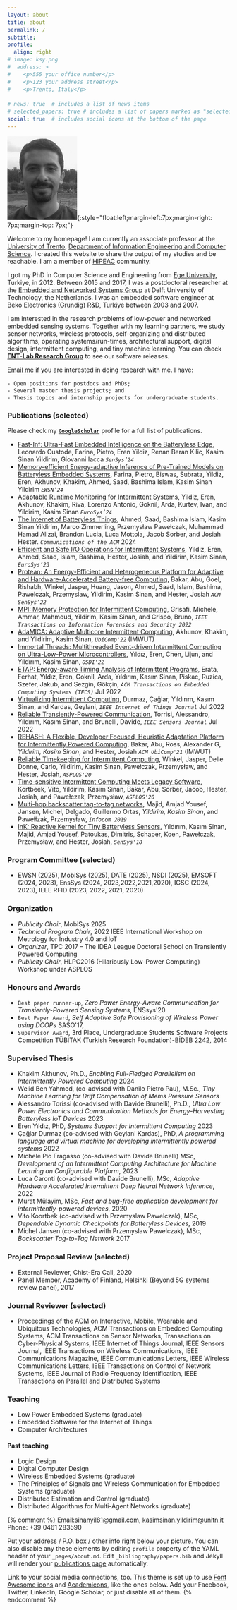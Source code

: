 ```yaml
---
layout: about
title: about
permalink: /
subtitle: 
profile:
  align: right
# image: ksy.png
#  address: >
#    <p>555 your office number</p>
#    <p>123 your address street</p>
#    <p>Trento, Italy</p>

# news: true  # includes a list of news items
# selected_papers: true # includes a list of papers marked as "selected={true}"
social: true  # includes social icons at the bottom of the page
---
```

![me](assets/img/ksy.png){:style="float:left;margin-left:7px;margin-right: 7px;margin-top: 7px;"}

Welcome to my homepage! I am currently an associate professor at the [University of Trento](http://unitn.it/), [Department of Information Engineering and Computer Science](http://disi.unitn.it/). I created this website to share the output of my studies and be reachable. I am a member of [HIPEAC](https://www.hipeac.net/) community.

I got my PhD in Computer Science and Engineering from [Ege University](https://bilmuh.ege.edu.tr/eng-/Homepage.html), Turkiye, in 2012. Between 2015 and 2017, I was a postdoctoral researcher at the [Embedded and Networked Systems Group](https://www.tudelft.nl/ewi/over-de-faculteit/afdelingen/software-technology/embedded-systems) at Delft University of Technology, the Netherlands. I was an embedded software engineer at Beko Electronics (Grundig) R&D, Turkiye between 2003 and 2007.

I am interested in the research problems of low-power and networked embedded sensing systems. Together with my learning partners, we study sensor networks, wireless protocols, self-organizing and distributed algorithms, operating systems/run-times, architectural support, digital design, intermittent computing, and tiny machine learning. You can check [**ENT-Lab Research Group**](https://tinysystems.github.io/) to see our software releases.

[Email me](mailto:kasimsinan.yildirim@unitn.it) if you are interested in doing research with me. I have:  
```
- Open positions for postdocs and PhDs; 
- Several master thesis projects; and 
- Thesis topics and internship projects for undergraduate students.
```

<!--- <h3><font color="red"><b>Postdoc Position Available:</b></font></h3>[**`Link for the call`**](https://www.hipeac.net/jobs/14258/postdoc-position-at-the-university-of-trento/) --> 

### Publications (selected)

Please check my [**`GoogleScholar`**](https://scholar.google.com.tr/citations?hl=tr&user=LXUvnL0AAAAJ&view_op=list_works&sortby=pubdate) profile for a full list of publications. 
- [Fast-Inf: Ultra-Fast Embedded Intelligence on the Batteryless Edge](), Leonardo Custode, Farina, Pietro, Eren Yildiz, Renan Beran Kilic, Kasim Sinan Yildirim, Giovanni Iacca *`SenSys’24`* 
- [Memory-efficient Energy-adaptive Inference of Pre-Trained Models on Batteryless Embedded Systems](), Farina, Pietro, Biswas, Subrata, Yildiz, Eren, Akhunov, Khakim, Ahmed, Saad, Bashima Islam, Kasim Sinan Yildirim *`EWSN’24`*
- [Adaptable Runtime Monitoring for Intermittent Systems](https://dl.acm.org/doi/abs/10.1145/3627703.3650070), Yildiz, Eren, Akhunov, Khakim, Riva, Lorenzo Antonio, Goknil, Arda, Kurtev, Ivan, and Yildirim, Kasim Sinan *`EuroSys’24`*
- [The Internet of Batteryless Things](https://cacm.acm.org/research/the-internet-of-batteryless-things/), Ahmed, Saad, Bashima Islam, Kasim Sinan Yildirim, Marco Zimmerling, Przemysław Pawełczak, Muhammad Hamad Alizai, Brandon Lucia, Luca Mottola, Jacob Sorber, and Josiah Hester. *`Communications of the ACM`*  2024 
- [Efficient and Safe I/O Operations for Intermittent Systems](https://dl.acm.org/doi/abs/10.1145/3552326.3587435), Yildiz, Eren, Ahmed, Saad, Islam, Bashima, Hester, Josiah, and Yildirim, Kasim Sinan, *`EuroSys’23`*
- [Protean: An Energy-Efficient and Heterogeneous Platform for Adaptive and Hardware-Accelerated Battery-free Computing](https://dl.acm.org/doi/abs/10.1145/3560905.3568561), Bakar, Abu, Goel, Rishabh, Winkel, Jasper, Huang, Jason, Ahmed, Saad, Islam, Bashima, Pawelczak, Przemyslaw,  Yildirim, Kasim Sinan, and Hester, Josiah *`ACM SenSys’22`*
- [MPI: Memory Protection for Intermittent Computing](https://ieeexplore.ieee.org/abstract/document/9905635), Grisafi, Michele, Ammar, Mahmoud,  Yildirim, Kasim Sinan, and Crispo, Bruno, *`IEEE Transactions on Information Forensics and Security 2022`*
- [AdaMICA: Adaptive Multicore Intermittent Computing](https://dl.acm.org/doi/abs/10.1145/3550304), Akhunov, Khakim, and Yildirim, Kasim Sinan, *`UbiComp'22`* (IMWUT)
- [Immortal Threads: Multithreaded Event-driven Intermittent Computing on Ultra-Low-Power Microcontrollers](https://ieeexplore.ieee.org/abstract/document/9760506), Yıldız, Eren, Chen, Lijun, and Yıldırım, Kasim Sinan, *`OSDI'22`*
- [ETAP: Energy-aware Timing Analysis of Intermittent Programs](https://dl.acm.org/doi/full/10.1145/3563216), Erata, Ferhat, Yıldız, Eren, Goknil, Arda, Yıldırım, Kasım Sinan, Piskac, Ruzica, Szefer, Jakub, and Sezgin, Gökçin, *`ACM Transactions on Embedded Computing Systems (TECS)`* Jul 2022
- [Virtualizing Intermittent Computing](https://ieeexplore.ieee.org/abstract/document/9778211), Durmaz, Çağlar, Yıldırım, Kasım Sinan, and Kardas, Geylani, *`IEEE Internet of Things Journal`* Jul 2022
- [Reliable Transiently-Powered Communication](https://ieeexplore.ieee.org/abstract/document/9733918), Torrisi, Alessandro, Yıldırım, Kasım Sinan, and Brunelli, Davide, *`IEEE Sensors Journal`* Jul 2022
- [REHASH: A Flexible, Developer Focused, Heuristic Adaptation Platform for Intermittently Powered Computing](https://dl.acm.org/doi/abs/10.1145/3478077), Bakar, Abu, Ross, Alexander G,  *Yildirim, Kasim Sinan*, and Hester, Josiah *`ACM UbiComp'21`* (IMWUT) 
- [Reliable Timekeeping for Intermittent Computing](https://dl.acm.org/doi/abs/10.1145/3373376.3378464), Winkel, Jasper, Delle Donne, Carlo,  Yildirim, Kasim Sinan, Pawełczak, Przemysław, and Hester, Josiah, *`ASPLOS'20`*
- [Time-sensitive Intermittent Computing Meets Legacy Software](https://dl.acm.org/doi/abs/10.1145/3373376.3378476), Kortbeek, Vito,  Yildirim, Kasim Sinan, Bakar, Abu, Sorber, Jacob, Hester, Josiah, and Pawełczak, Przemysław, *`ASPLOS'20`*
- [Multi-hop backscatter tag-to-tag networks](https://ieeexplore.ieee.org/abstract/document/8737551), Majid, Amjad Yousef, Jansen, Michel, Delgado, Guillermo Ortas,  *Yildirim, Kasim Sinan*, and Pawełłzak, Przemysław, *`Infocom 2019`*
- [InK: Reactive Kernel for Tiny Batteryless Sensors](https://dl.acm.org/doi/abs/10.1145/3274783.3274837), Yıldırım, Kasım Sinan, Majid, Amjad Yousef, Patoukas, Dimitris, Schaper, Koen, Pawełczak, Przemysław, and Hester, Josiah, *`SenSys'18`*

### Program Committee (selected)
- EWSN (2025), MobiSys (2025), DATE (2025), NSDI (2025), EMSOFT (2024, 2023), EnsSys (2024, 2023,2022,2021,2020), IGSC (2024, 2023), IEEE RFID (2023, 2022, 2021, 2020)

### Organization 
- *Publicity Chair*, MobiSys 2025 
- *Technical Program Chair*, 2022 IEEE International Workshop on Metrology for Industry 4.0 and IoT
- *Organizer*, TPC 2017 – The IDEA League Doctoral School on Transiently Powered Computing
- *Publicity Chair*, HLPC2016 (Hilariously Low-Power Computing) Workshop under ASPLOS
    
### Honours and Awards
- `Best paper runner-up`, *Zero Power Energy-Aware Communication for Transiently-Powered Sensing Systems*, ENSsys'20. 
- `Best Paper Award`, *Self Adaptive Safe Provisioning of Wireless Power using DCOPs* SASO'17, 
- `Supervisor Award`, 3rd Place, Undergraduate Students Software Projects Competition TÜBİTAK (Turkish Research Foundation)-BİDEB 2242, 2014 

### Supervised Thesis
- Khakim Akhunov, Ph.D., *Enabling Full-Fledged Parallelism on Intermittently Powered Computing* 2024
- Welid Ben Yahmed, (co-advised with Danilo Pietro Pau), M.Sc., *Tiny Machine Learning for Drift Compensation of Mems Pressure Sensors*
- Alessandro Torissi (co-advised with Davide Brunelli), Ph.D.,  *Ultra Low Power Electronics and Communication Methods for Energy-Harvesting Batteryless IoT Devices* 2023
- Eren Yıldız, PhD, *Systems Support for Intermittent Computing* 2023
- Çağlar Durmaz (co-advised with Geylani Kardas), PhD, *A programming language and virtual machine for developing intermittently powered systems* 2022
- Michele Pio Fragasso (co-advised with Davide Brunelli) MSc, *Development of an Intermittent Computing Architecture for Machine Learning on Configurable Platform*, 2023
- Luca Caronti (co-advised with Davide Brunelli), MSc, *Adaptive Hardware Accelerated Intermittent Deep Neural Network Inference*, 2022
- Murat Mülayim, MSc, *Fast and bug-free application development for intermittently-powered devices*, 2020
- Vito Koortbek (co-advised with Przemyslaw Pawelczak), MSc, *Dependable Dynamic Checkpoints for Batteryless Devices*, 2019
- Michel Jansen (co-advised with Przemyslaw Pawelczak), MSc, *Backscatter Tag-to-Tag Network* 2017

### Project Proposal Review (selected)
- External Reviewer, Chist-Era Call, 2020
- Panel Member, Academy of Finland, Helsinki (Beyond 5G systems review panel), 2017

### Journal Reviewer (selected)
- Proceedings of the ACM on Interactive, Mobile, Wearable and Ubiquitous Technologies, ACM Transactions on Embedded Computing Systems, ACM Transactions on Sensor Networks, Transactions on Cyber-Physical Systems, IEEE Internet of Things Journal, IEEE Sensors Journal, IEEE Transactions on Wireless Communications, IEEE Communications Magazine, IEEE Communications Letters, IEEE Wireless Communications Letters, IEEE Transactions on Control of Network Systems, IEEE Journal of Radio Frequency Identification, IEEE Transactions on Parallel and Distributed Systems

### Teaching
- Low Power Embedded Systems (graduate)
- Embedded Software for the Internet of Things
- Computer Architectures

#### Past teaching
- Logic Design 
- Digital Computer Design
- Wireless Embedded Systems (graduate)
- The Principles of Signals and Wireless Communication for Embedded Systems (graduate)
- Distributed Estimation and Control (graduate)
- Distributed Algorithms for Multi-Agent Networks (graduate)

{% comment %}
Email:<a href='mailto:sinanyil81@gmail.com'>sinanyil81@gmail.com</a>, <a href='mailto:kasimsinan.yildirim@unitn.it'>kasimsinan.yildirim@unitn.it</a>
Phone: +39 0461 283590

Put your address / P.O. box / other info right below your picture. You can also disable any these elements by editing `profile` property of the YAML header of your `_pages/about.md`. Edit `_bibliography/papers.bib` and Jekyll will render your [publications page](/al-folio/publications/) automatically.

Link to your social media connections, too. This theme is set up to use [Font Awesome icons](http://fortawesome.github.io/Font-Awesome/) and [Academicons](https://jpswalsh.github.io/academicons/), like the ones below. Add your Facebook, Twitter, LinkedIn, Google Scholar, or just disable all of them.
{% endcomment %}
